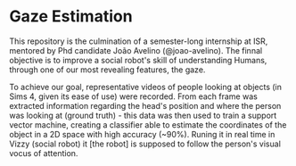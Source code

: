 # Gaze Estimation

This repository is the culmination of a semester-long internship at ISR, mentored by Phd candidate João Avelino (@joao-avelino). The finnal objective is to improve a social robot's skill of understanding Humans, through one of our most revealing features, the gaze.

To achieve our goal, representative videos of people looking at objects (in Sims 4, given its ease of use) were recorded. From each frame was extracted information regarding the head's position and where the person was looking at (ground truth) - this data was then used to train a support vector machine, creating a classifier able to estimate the coordinates of the object in a 2D space with high accuracy (~90%). Runing it in real time in Vizzy (social robot) it [the robot] is supposed to follow the person's visual vocus of attention.
